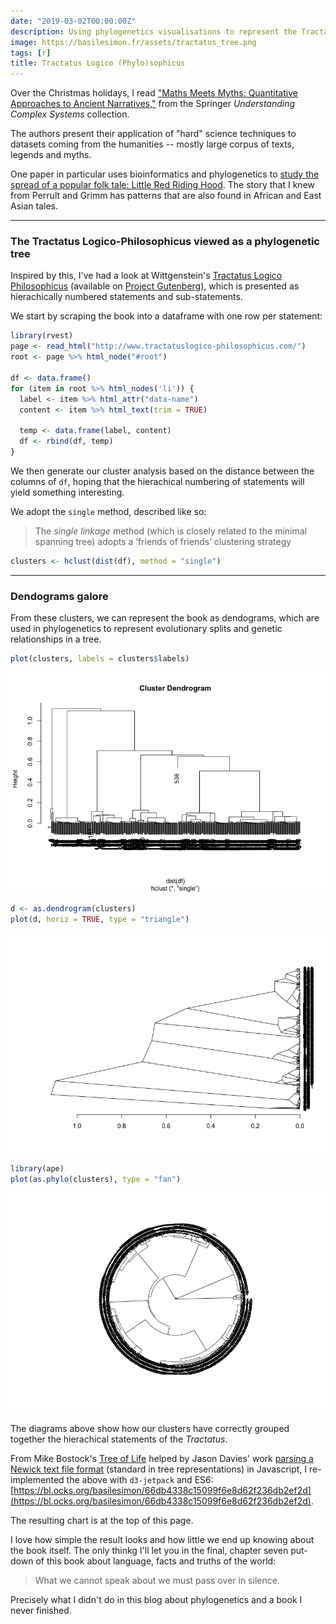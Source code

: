 ```yaml
---
date: "2019-03-02T00:00:00Z"
description: Using phylogenetics visualisations to represent the Tractatus Logico-Philosophicus
image: https://basilesimon.fr/assets/tractatus_tree.png
tags: [r]
title: Tractatus Logico (Phylo)sophicus
---
```


<div id="viz" width="100%"></div>

Over the Christmas holidays, I read ["Maths Meets Myths: Quantitative Approaches to Ancient Narratives,"](https://www.amazon.co.uk/Maths-Meets-Myths-Quantitative-Understanding-ebook/dp/B01LXAHGCK?SubscriptionId=AKIAILSHYYTFIVPWUY6Q&tag=duckduckgo-ffab-uk-21&linkCode=xm2&camp=2025&creative=165953&creativeASIN=B01LXAHGCK) from the Springer _Understanding Complex Systems_ collection.

The authors present their application of "hard" science techniques to datasets coming from the humanities -- mostly large corpus of texts, legends and myths.

One paper in particular uses bioinformatics and phylogenetics to [study the spread of a popular folk tale: Little Red Riding Hood](https://journals.plos.org/plosone/article?id=10.1371/journal.pone.0078871). The story that I knew from Perrult and Grimm has patterns that are also found in African and East Asian tales.

---

### The Tractatus Logico-Philosophicus viewed as a phylogenetic tree

Inspired by this, I've had a look at Wittgenstein's [Tractatus Logico Philosophicus](https://en.wikipedia.org/wiki/Tractatus_Logico-Philosophicus) (available on [Project Gutenberg](http://www.gutenberg.org/ebooks/5740)), which is presented as hierachically numbered statements and sub-statements.

We start by scraping the book into a dataframe with one row per statement:

```r
library(rvest)
page <- read_html("http://www.tractatuslogico-philosophicus.com/")
root <- page %>% html_node("#root")

df <- data.frame()
for (item in root %>% html_nodes('li')) {
  label <- item %>% html_attr("data-name")
  content <- item %>% html_text(trim = TRUE)

  temp <- data.frame(label, content)
  df <- rbind(df, temp)
}
```

We then generate our cluster analysis based on the distance between the columns of `df`, hoping that the hierachical numbering of statements will yield something interesting.

We adopt the `single` method, described like so:

> The _single linkage_ method (which is closely related to the minimal spanning tree) adopts a ‘friends of friends’ clustering strategy

```r
clusters <- hclust(dist(df), method = "single")
```

---

### Dendograms galore

From these clusters, we can represent the book as dendograms, which are used in phylogenetics to represent evolutionary splits and genetic relationships in a tree.

```r
plot(clusters, labels = clusters$labels)
```
![](assets/Rplot01.png)

```r
d <- as.dendrogram(clusters)
plot(d, horiz = TRUE, type = "triangle")
```
![](assets/Rplot02.png)

```r
library(ape)
plot(as.phylo(clusters), type = "fan")
```
![](assets/Rplot03.png)

The diagrams above show how our clusters have correctly grouped together the hierachical statements of the _Tractatus_.

From Mike Bostock's [Tree of Life](https://observablehq.com/@mbostock/tree-of-life) helped by Jason Davies' work [parsing a Newick text file format](https://github.com/jasondavies/newick.js) (standard in tree representations) in Javascript, I re-implemented the above with `d3-jetpack` and ES6: [https://bl.ocks.org/basilesimon/66db4338c15099f6e8d62f236db2ef2d](https://bl.ocks.org/basilesimon/66db4338c15099f6e8d62f236db2ef2d).

The resulting chart is at the top of this page.

I love how simple the result looks and how little we end up knowing about the book itself. The only thinkg I'll let you in the final, chapter seven put-down of this book about language, facts and truths of the world:

> What we cannot speak about we must pass over in silence.

Precisely what I didn't do in this blog about phylogenetics and a book I never finished.

<!-- Copyright 2011 Jason Davies https://github.com/jasondavies/newick.js -->
<script>function parseNewick(a){for(var e=[],r={},s=a.split(/\s*(;|\(|\)|,|:)\s*/),t=0;t<s.length;t++){var n=s[t];switch(n){case"(":var c={};r.branchset=[c],e.push(r),r=c;break;case",":var c={};e[e.length-1].branchset.push(c),r=c;break;case")":r=e.pop();break;case":":break;default:var h=s[t-1];")"==h||"("==h||","==h?r.name=n:":"==h&&(r.length=parseFloat(n))}}return r}</script>

<!-- Copyright 2016 Mike Bostock https://d3js.org -->
<script src="https://d3js.org/d3.v4.min.js"></script>
<script src="https://unpkg.com/d3-jetpack@2.0.20/build/d3-jetpack.js"></script>

<script>
const outerRadius = 900/2,
  innerRadius = outerRadius - 150;

const color = d3
  .scaleOrdinal()
  .domain(["1.", "2.", "3.", "4.", "5.", "6.", "7."])
  .range(d3.schemeCategory10);

const cluster = d3
  .cluster()
  .size([360, innerRadius])
  .separation(function(a, b) {
    return 1;
  });

const svg = d3
  .select('#viz')
  .append('svg')
  .at({
    width: outerRadius * 2,
    height: outerRadius * 2,
  });

const chart = svg.append('g').translate([outerRadius-100, outerRadius]);

d3.text(
  'https://gist.githubusercontent.com/basilesimon/fa37a436836e3556b1cc36a5067e5e33/raw/a4dddacc9e4332219ac5b94568818e7272977cdd/tlp.txt',
  function(error, life) {
    if (error) throw error;

    const root = d3
      .hierarchy(parseNewick(life), d => d.branchset)
      .sum(d => (d.branchset ? 0 : 1))
      .sort(
        (a, b) =>
          a.value - b.value || d3.ascending(a.data.length, b.data.length)
      );

    cluster(root);

    setRadius(root, (root.data.length = 0), innerRadius / maxLength(root));
    setColor(root);

    const linkExtension = chart
      .append('g')
      .attr('class', 'link-extensions')
      .selectAll('path')
      .data(root.links().filter(d => !d.target.children))
      .enter()
      .append('path')
      .each(function(d) {
        d.target.linkExtensionNode = this;
      })
      .attr('d', linkExtensionConstiable);

    const link = chart
      .append('g')
      .attr('class', 'links')
      .selectAll('path')
      .data(root.links())
      .enter()
      .append('path')
      .each(function(d) {
        d.target.linkNode = this;
      })
      .attr('d', linkConstant)
      .attr('stroke', d => d.target.color);

    chart
      .append('g')
      .attr('class', 'labels')
      .selectAll('text')
      .data(root.leaves())
      .enter()
      .append('text')
      .attr('dy', '.31em')
      .attr(
        'transform',
        d =>
          'rotate(' +
          (d.x - 90) +
          ')translate(' +
          (innerRadius + 4) +
          ',0)' +
          (d.x < 180 ? '' : 'rotate(180)')
      )
      .attr('text-anchor', d => (d.x < 180 ? 'start' : 'end'))
      .text(d => (d.data.name.length < 3 ? d.data.name : ''));


  }
);

// Compute the maximum cumulative length of any node in the tree.
const maxLength = d =>
  d.data.length + (d.children ? d3.max(d.children, maxLength) : 0);

// Set the radius of each node by recursively summing and scaling the distance from the root.
const setRadius = (d, y0, k) => {
  d.radius = (y0 += d.data.length) * k;
  if (d.children)
    d.children.forEach(function(d) {
      setRadius(d, y0, k);
    });
};

// Set the color of each node by recursively inheriting.
const setColor = d => {
  const name = d.data.name.substring(0,2);
  d.color =
    color.domain().indexOf(name) >= 0
      ? color(name)
      : d.parent ? d.parent.color : null;
  if (d.children) d.children.forEach(setColor);
};

const linkConstiable = d =>
  linkStep(d.source.x, d.source.radius, d.target.x, d.target.radius);

const linkConstant = d =>
  linkStep(d.source.x, d.source.y, d.target.x, d.target.y);

const linkExtensionConstiable = d =>
  linkStep(d.target.x, d.target.radius, d.target.x, innerRadius);

const linkExtensionConstant = d =>
  linkStep(d.target.x, d.target.y, d.target.x, innerRadius);

// Like d3.svg.diagonal.radial, but with square corners.
function linkStep(startAngle, startRadius, endAngle, endRadius) {
  const c0 = Math.cos((startAngle = (startAngle - 90) / 180 * Math.PI)),
    s0 = Math.sin(startAngle),
    c1 = Math.cos((endAngle = (endAngle - 90) / 180 * Math.PI)),
    s1 = Math.sin(endAngle);
  return (
    'M' +
    startRadius * c0 +
    ',' +
    startRadius * s0 +
    (endAngle === startAngle
      ? ''
      : 'A' +
        startRadius +
        ',' +
        startRadius +
        ' 0 0 ' +
        (endAngle > startAngle ? 1 : 0) +
        ' ' +
        startRadius * c1 +
        ',' +
        startRadius * s1) +
    'L' +
    endRadius * c1 +
    ',' +
    endRadius * s1
  );
}


</script>

<style>
.links {
  fill: none;
  stroke: #000;
}

.link-extensions {
  fill: none;
  stroke: #000;
  stroke-opacity: .25;
}

.labels {
  font: 10px sans-serif;
  font-weight: bold;
}

</style>
